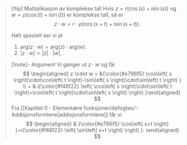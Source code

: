 > [!tip] Multiplikasjon av komplekse tall
> Hvis $z = r(\cos(s)+i\sin(s))$ og $w = \rho(\cos(t)+i\sin(t))$ er komplekse tall, så er
> $$
> z\cdot w = r\cdot \rho(\cos(s+t)+i\sin(s+t)).
> $$
> 
> Helt spesielt ser vi at
> 
> 1.  $\text{arg}(z\cdot w)= \text{arg}(z)\cdot \text{arg}(w)$.
> 2. $|z\cdot w| = |z|\cdot |w|$.

> [!note]- Argument 
> Vi ganger ut $z \cdot w$ og får
> $$
> \begin{aligned} 
>  z \cdot w = &{\color{#e796f5} \cos\left( s \right)\cdot\cos\left( t \right)-\sin\left( s \right)\cdot\sin\left( t \right) } \\ + & i{\color{#f46f22} \left( \cos\left( s \right)\cdot\sin\left( t \right)+\cos\left( t \right)\cdot\sin\left( s \right) \right) }\end{aligned} 
> $$
> Fra [[Kapittel 0 - Elementære funksjoner/defogteo/💡Addisjonsformlene|addisjonsformlene]] får vi
> $$
> \begin{aligned} 
>  & {\color{#e796f5} \cos\left( s+t \right) }+i{\color{#f46f22} \left( \sin\left( s+t \right) \right) }.
> \end{aligned} 
> $$

